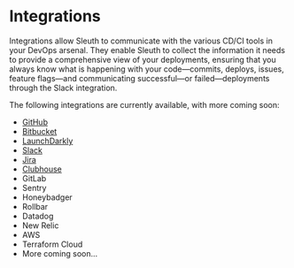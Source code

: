 # Integrations

Integrations allow Sleuth to communicate with the various CD/CI tools in your DevOps arsenal. They enable Sleuth to collect the information it needs to provide a comprehensive view of your deployments, ensuring that you always know what is happening with your code—commits, deploys, issues, feature flags—and communicating successful—or failed—deployments through the Slack integration. 

The following integrations are currently available, with more coming soon: 

* [GitHub](github.md)
* [Bitbucket](bitbucket.md)
* [LaunchDarkly](launchdarkly.md)
* [Slack](slack.md)
* [Jira](jira.md)
* [Clubhouse](clubhouse.md)
* GitLab
* Sentry
* Honeybadger
* Rollbar
* Datadog
* New Relic
* AWS
* Terraform Cloud
* More coming soon... 

